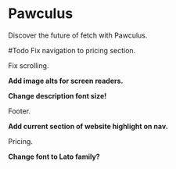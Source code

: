 # Pawculus
Discover the future of fetch with Pawculus.

#Todo
Fix navigation to pricing section.

Fix scrolling.

**Add image alts for screen readers.**

**Change description font size!**

Footer.

**Add current section of website highlight on nav.**

Pricing.

**Change font to Lato family?**

